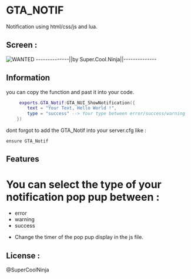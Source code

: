 # GTA_NOTIF
Notification using html/css/js and lua.

## Screen :

![WANTED](https://cdn.discordapp.com/attachments/554479498721099787/812709004152799232/Capture_decran_2021-02-20_163515.png)
--------------||by Super.Cool.Ninja||--------------

## Information 
you can copy the function and past it into your code.
```lua
     exports.GTA_Notif:GTA_NUI_ShowNotification({
        text = "Your Text, Hello World !",
        type = "success" --> Your type between error/success/warning
    })
```
dont forgot to add the GTA_Notif into your server.cfg 
like : 
    
    ensure GTA_Notif


## Features
# You can select the type of your notification pop pup between : 
<ul>
    <li>error</li>
    <li>warning</li>
    <li>success</li>
</ul>

- Change the timer of the pop pup display in the js file.

## License :
@SuperCoolNinja
